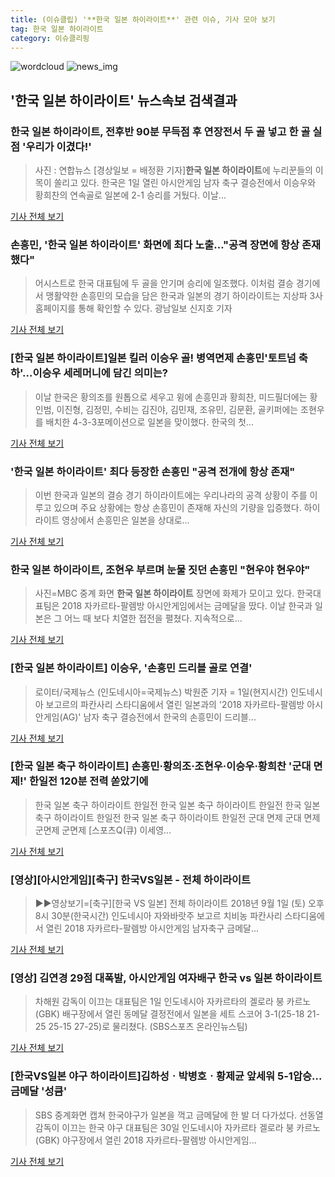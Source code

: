 ```yaml
---
title: (이슈클립) '**한국 일본 하이라이트**' 관련 이슈, 기사 모아 보기
tag: 한국 일본 하이라이트
category: 이슈클리핑
---
```

![wordcloud](https://s3.ap-northeast-2.amazonaws.com/lyrics101-wordcloud/2018-09-02-1535831772.png)
![news_img](https://user-images.githubusercontent.com/42597476/44507050-1206f400-a6e4-11e8-8d98-7ffbfebb353f.png)
## **'**한국 일본 하이라이트**'** 뉴스속보 검색결과
### **한국 일본 하이라이트**, 전후반 90분 무득점 후 연장전서 두 골 넣고 한 골 실점 '우리가 이겼다!'

>사진 : 연합뉴스 [경상일보 = 배정환 기자]**한국 일본 하이라이트**에 누리꾼들의 이목이 쏠리고 있다. 한국은 1일 열린 아시안게임 남자 축구 결승전에서 이승우와 황희찬의 연속골로 일본에 2-1 승리를 거뒀다.   이날...

<a href="http://www.ksilbo.co.kr/news/articleView.html?idxno=657052" target="_blank">기사 전체 보기</a>

### 손흥민, '**한국 일본 하이라이트**' 화면에 최다 노출…"공격 장면에 항상 존재했다"

>어시스트로 한국 대표팀에 두 골을 안기며 승리에 일조했다. 이처럼 결승 경기에서 맹활약한 손흥민의 모습을 담은 한국과 일본의 경기 하이라이트는 지상파 3사 홈페이지를 통해 확인할 수 있다. 광남일보 신지호 기자

<a href="http://www.gwangnam.co.kr/read.php3?aid=1535824090302838159" target="_blank">기사 전체 보기</a>

### [**한국 일본 하이라이트**]일본 킬러 이승우 골! 병역면제 손흥민'토트넘 축하'…이승우 세레머니에 담긴 의미는?

>이날 한국은 황의조를 원톱으로 세우고 윙에 손흥민과 황희찬, 미드필더에는 황인범, 이진형, 김정민, 수비는 김진야, 김민재, 조유민, 김문환, 골키퍼에는 조현우를 배치한 4-3-3포메이션으로 일본을 맞이했다. 한국의 첫...

<a href="http://leaders.asiae.co.kr/news/articleView.html?idxno=73647" target="_blank">기사 전체 보기</a>

### '**한국 일본 하이라이트**' 최다 등장한 손흥민 "공격 전개에 항상 존재"

>이번 한국과 일본의 결승 경기 하이라이트에는 우리나라의 공격 상황이 주를 이루고 있으며 주요 상황에는 항상 손흥민이 존재해 자신의 기량을 입증했다. 하이라이트 영상에서 손흥민은 일본을 상대로...

<a href="http://www.ilyosisa.co.kr/news/articleView.html?idxno=151437" target="_blank">기사 전체 보기</a>

### **한국 일본 하이라이트**, 조현우 부르며 눈물 짓던 손흥민 "현우야 현우야"

>사진=MBC 중계 화면 **한국 일본 하이라이트** 장면에 화제가 모이고 있다. 한국대표팀은 2018 자카르타-팔렘방 아시안게임에서는 금메달을 땄다. 이날 한국과 일본은 그 어느 때 보다 치열한 접전을 펼쳤다. 지속적으로...

<a href="http://www.nextdaily.co.kr/news/article.html?id=20180902800013" target="_blank">기사 전체 보기</a>

### [**한국 일본 하이라이트**] 이승우, '손흥민 드리블 골로 연결'

>로이터/국제뉴스 (인도네시아=국제뉴스) 박원준 기자 = 1일(현지시간) 인도네시아 보고르의 파칸사리 스타디움에서 열린 일본과의 '2018 자카르타-팔렘방 아시안게임(AG)' 남자 축구 결승전에서 한국의 손흥민이 드리블...

<a href="http://www.gukjenews.com/news/articleView.html?idxno=984387" target="_blank">기사 전체 보기</a>

### [한국 일본 축구 하이라이트] 손흥민·황의조·조현우·이승우·황희찬 '군대 면제!' 한일전 120분 전력 쏟았기에

>한국 일본 축구 하이라이트 한일전 한국 일본 축구 하이라이트 한일전 한국 일본 축구 하이라이트 한일전 한국 일본 축구 하이라이트 한일전 군대 면제 군대 면제 군면제 군면제 [스포츠Q(큐) 이세영...

<a href="http://www.sportsq.co.kr/news/articleView.html?idxno=301048" target="_blank">기사 전체 보기</a>

### [영상][아시안게임][축구] 한국VS일본 - 전체 하이라이트

>▶▶영상보기=[축구][한국 VS 일본] 전체 하이라이트 2018년 9월 1일 (토) 오후 8시 30분(한국시간) 인도네시아 자와바랏주 보고르 치비농 파칸사리 스타디움에서 열린 2018 자카르타-팔렘방 아시안게임 남자축구 금메달...

<a href="https://programs.sbs.co.kr/sports/ag2018/article/56053/S10009194884" target="_blank">기사 전체 보기</a>

### [영상] 김연경 29점 대폭발, 아시안게임 여자배구 한국 vs 일본 하이라이트

>차해원 감독이 이끄는 대표팀은 1일 인도네시아 자카르타의 겔로라 붕 카르노(GBK) 배구장에서 열린 동메달 결정전에서 일본을 세트 스코어 3-1(25-18 21-25 25-15 27-25)로 물리쳤다. (SBS스포츠 온라인뉴스팀)    

<a href="https://programs.sbs.co.kr/sports/ag2018/article/56053/S10009194671" target="_blank">기사 전체 보기</a>

### [한국VS일본 야구 하이라이트]김하성ㆍ박병호ㆍ황제균 앞세워 5-1압승...금메달 '성큼'

>SBS 중계화면 캡쳐 한국야구가 일본을 꺽고 금메달에 한 발 더 다가섰다. 선동열 감독이 이끄는 한국 야구 대표팀은 30일 인도네시아 자카르타 겔로라 붕 카르노(GBK) 야구장에서 열린 2018 자카르타-팔렘방 아시안게임...

<a href="http://www.gyotongn.com/news/articleView.html?idxno=197859" target="_blank">기사 전체 보기</a>


